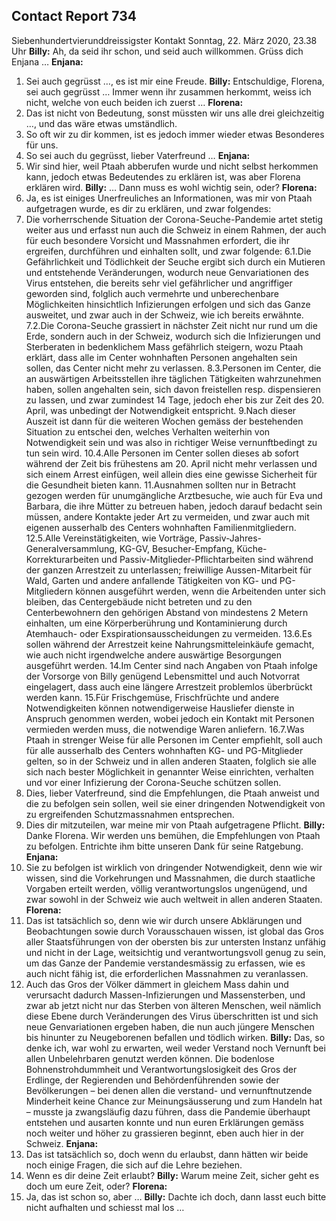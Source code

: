 ## Contact Report 734
Siebenhundertvierunddreissigster Kontakt
Sonntag, 22. März 2020, 23.38 Uhr
**Billy:**
Ah, da seid ihr schon, und seid auch willkommen. Grüss dich Enjana …
**Enjana:**
1. Sei auch gegrüsst …, es ist mir eine Freude.
**Billy:**
Entschuldige, Florena, sei auch gegrüsst … Immer wenn ihr zusammen herkommt, weiss ich nicht, welche von euch beiden ich zuerst …
**Florena:**
1. Das ist nicht von Bedeutung, sonst müssten wir uns alle drei gleichzeitig …, und das wäre etwas umständlich.
2. So oft wir zu dir kommen, ist es jedoch immer wieder etwas Besonderes für uns.
3. So sei auch du gegrüsst, lieber Vaterfreund …
**Enjana:**
2. Wir sind hier, weil Ptaah abberufen wurde und nicht selbst herkommen kann, jedoch etwas Bedeutendes zu erklären ist, was aber Florena erklären wird.
**Billy:**
… Dann muss es wohl wichtig sein, oder?
**Florena:**
4. Ja, es ist einiges Unerfreuliches an Informationen, was mir von Ptaah aufgetragen wurde, es dir zu erklären, und zwar folgendes:
5. Die vorherrschende Situation der Corona-Seuche-Pandemie artet stetig weiter aus und erfasst nun auch die Schweiz in einem Rahmen, der auch für euch besondere Vorsicht und Massnahmen erfordert, die ihr ergreifen, durchführen und einhalten sollt, und zwar folgende:
6.1.Die Gefährlichkeit und Tödlichkeit der Seuche ergibt sich durch ein Mutieren und entstehende Veränderungen, wodurch neue Genvariationen des Virus entstehen, die bereits sehr viel gefährlicher und angriffiger geworden sind, folglich auch vermehrte und unberechenbare Möglichkeiten hinsichtlich Infizierungen erfolgen und sich das Ganze ausweitet, und zwar auch in der Schweiz, wie ich bereits erwähnte.
7.2.Die Corona-Seuche grassiert in nächster Zeit nicht nur rund um die Erde, sondern auch in der Schweiz, wodurch sich die Infizierungen und Sterberaten in bedenklichem Mass gefährlich steigern, wozu Ptaah erklärt, dass alle im Center wohnhaften Personen angehalten sein sollen, das Center nicht mehr zu verlassen.
8.3.Personen im Center, die an auswärtigen Arbeitsstellen ihre täglichen Tätigkeiten wahrzunehmen haben, sollen angehalten sein, sich davon freistellen resp. dispensieren zu lassen, und zwar zumindest 14 Tage, jedoch eher bis zur Zeit des 20. April, was unbedingt der Notwendigkeit entspricht.
9.Nach dieser Auszeit ist dann für die weiteren Wochen gemäss der bestehenden Situation zu entschei den, welches Verhalten weiterhin von Notwendigkeit sein und was also in richtiger Weise vernunftbedingt zu tun sein wird.
10.4.Alle Personen im Center sollen dieses ab sofort während der Zeit bis frühestens am 20. April nicht mehr verlassen und sich einem Arrest einfügen, weil allein dies eine gewisse Sicherheit für die Gesundheit bieten kann.
11.Ausnahmen sollten nur in Betracht gezogen werden für unumgängliche Arztbesuche, wie auch für Eva und Barbara, die ihre Mütter zu betreuen haben, jedoch darauf bedacht sein müssen, andere Kontakte jeder Art zu vermeiden, und zwar auch mit eigenen ausserhalb des Centers wohnhaften Familienmitgliedern.
12.5.Alle Vereinstätigkeiten, wie Vorträge, Passiv-Jahres-Generalversammlung, KG-GV, Besucher-Empfang, Küche-Korrekturarbeiten und Passiv-Mitglieder-Pflichtarbeiten sind während der ganzen Arrestzeit zu unterlassen; freiwillige Aussen-Mitarbeit für Wald, Garten und andere anfallende Tätigkeiten von KG- und PG-Mitgliedern können ausgeführt werden, wenn die Arbeitenden unter sich bleiben, das Centergebäude nicht betreten und zu den Centerbewohnern den gehörigen Abstand von mindestens 2 Metern einhalten, um eine Körperberührung und Kontaminierung durch Atemhauch- oder Exspirationsausscheidungen zu vermeiden.
13.6.Es sollen während der Arrestzeit keine Nahrungsmitteleinkäufe gemacht, wie auch nicht irgendwelche andere auswärtige Besorgungen ausgeführt werden.
14.Im Center sind nach Angaben von Ptaah infolge der Vorsorge von Billy genügend Lebensmittel und auch Notvorrat eingelagert, dass auch eine längere Arrestzeit problemlos überbrückt werden kann.
15.Für Frischgemüse, Frischfrüchte und andere Notwendigkeiten können notwendigerweise Hausliefer dienste in Anspruch genommen werden, wobei jedoch ein Kontakt mit Personen vermieden werden muss, die notwendige Waren anliefern.
16.7.Was Ptaah in strenger Weise für alle Personen im Center empfiehlt, soll auch für alle ausserhalb des Centers wohnhaften KG- und PG-Mitglieder gelten, so in der Schweiz und in allen anderen Staaten, folglich sie alle sich nach bester Möglichkeit in genannter Weise einrichten, verhalten und vor einer Infizierung der Corona-Seuche schützen sollen.
17. Dies, lieber Vaterfreund, sind die Empfehlungen, die Ptaah anweist und die zu befolgen sein sollen, weil sie einer dringenden Notwendigkeit von zu ergreifenden Schutzmassnahmen entsprechen.
18. Dies dir mitzuteilen, war meine mir von Ptaah aufgetragene Pflicht.
**Billy:**
Danke Florena. Wir werden uns bemühen, die Empfehlungen von Ptaah zu befolgen. Entrichte ihm bitte unseren Dank für seine Ratgebung.
**Enjana:**
3. Sie zu befolgen ist wirklich von dringender Notwendigkeit, denn wie wir wissen, sind die Vorkehrungen und Massnahmen, die durch staatliche Vorgaben erteilt werden, völlig verantwortungslos ungenügend, und zwar sowohl in der Schweiz wie auch weltweit in allen anderen Staaten.
**Florena:**
19. Das ist tatsächlich so, denn wie wir durch unsere Abklärungen und Beobachtungen sowie durch Vorausschauen wissen, ist global das Gros aller Staatsführungen von der obersten bis zur untersten Instanz unfähig und nicht in der Lage, weitsichtig und verantwortungsvoll genug zu sein, um das Ganze der Pandemie verstandesmässig zu erfassen, wie es auch nicht fähig ist, die erforderlichen Massnahmen zu veranlassen.
20. Auch das Gros der Völker dämmert in gleichem Mass dahin und verursacht dadurch Massen-Infizierungen und Massensterben, und zwar ab jetzt nicht nur das Sterben von älteren Menschen, weil nämlich diese Ebene durch Veränderungen des Virus überschritten ist und sich neue Genvariationen ergeben haben, die nun auch jüngere Menschen bis hinunter zu Neugeborenen befallen und tödlich wirken.
**Billy:**
Das, so denke ich, war wohl zu erwarten, weil weder Verstand noch Vernunft bei allen Unbelehrbaren genutzt werden können. Die bodenlose Bohnenstrohdummheit und Verantwortungslosigkeit des Gros der Erdlinge, der Regierenden und Behördenführenden sowie der Bevölkerungen – bei denen allen die verstand- und vernunftnutzende Minderheit keine Chance zur Meinungsäusserung und zum Handeln hat – musste ja zwangsläufig dazu führen, dass die Pandemie überhaupt entstehen und ausarten konnte und nun euren Erklärungen gemäss noch weiter und höher zu grassieren beginnt, eben auch hier in der Schweiz.
**Enjana:**
4. Das ist tatsächlich so, doch wenn du erlaubst, dann hätten wir beide noch einige Fragen, die sich auf die Lehre beziehen.
5. Wenn es dir deine Zeit erlaubt?
**Billy:**
Warum meine Zeit, sicher geht es doch um eure Zeit, oder?
**Florena:**
21. Ja, das ist schon so, aber …
**Billy:**
Dachte ich doch, dann lasst euch bitte nicht aufhalten und schiesst mal los …